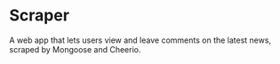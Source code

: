 # Scraper
A web app that lets users view and leave comments on the latest news, scraped by Mongoose and Cheerio.
